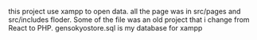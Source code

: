 this project use xampp to open data.
 all the page was in src/pages and src/includes floder.
Some of the file was an old project that i change from React to PHP.
gensokyostore.sql is my database for xampp
